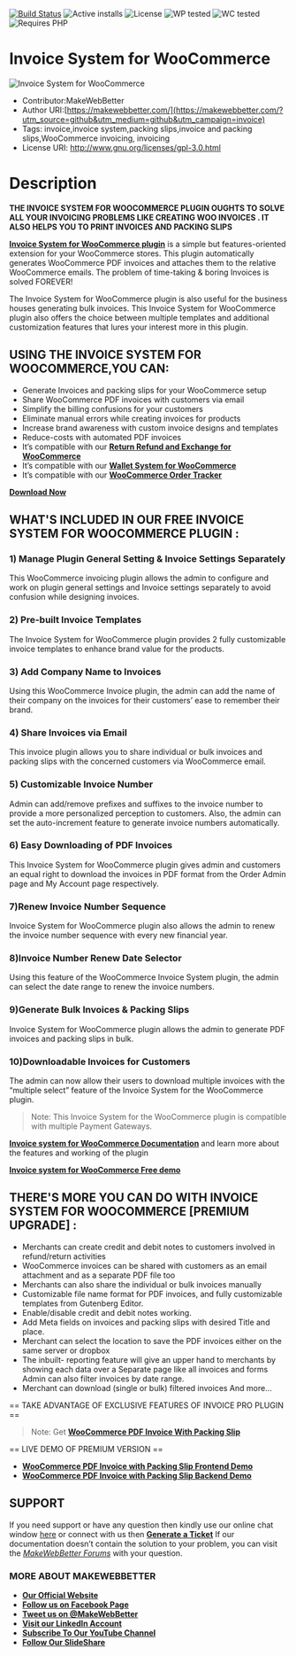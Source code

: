 [![Build Status](https://img.shields.io/travis/twbs/bootstrap/v4-dev.svg)](https://travis-ci.org/twbs/bootstrap) ![Active installs](https://img.shields.io/badge/Active-20%2B-brightgreen) ![License](https://img.shields.io/badge/License-GPLv3%20or%20later-yellowgreen) ![WP tested](https://img.shields.io/badge/WP%20tested-4.6-brightgreen) ![WC tested](https://img.shields.io/badge/WC%20tested-5.8-brightgreen) ![Requires PHP](https://img.shields.io/badge/Requires%20PHP-7.2-blue)
# Invoice System for WooCommerce
![Invoice System for WooCommerce](https://ps.w.org/invoice-system-for-woocommerce/assets/banner-772x250.png?rev=2504009)
* Contributor:MakeWebBetter
* Author URI:[https://makewebbetter.com/](https://makewebbetter.com/?utm_source=github&utm_medium=github&utm_campaign=invoice)
* Tags: invoice,invoice system,packing slips,invoice and packing slips,WooCommerce invoicing, invoicing
*  License URI: http://www.gnu.org/licenses/gpl-3.0.html

# Description
**THE INVOICE SYSTEM FOR WOOCOMMERCE PLUGIN OUGHTS TO SOLVE ALL YOUR INVOICING PROBLEMS LIKE CREATING WOO INVOICES . IT ALSO HELPS YOU TO PRINT INVOICES AND PACKING SLIPS**

[**Invoice System for WooCommerce plugin**](https://wordpress.org/plugins/invoice-system-for-woocommerce/?utm_source=MWB-invoice-git&utm_medium=MWB-git-Page&utm_campaign=invoice) is a simple but features-oriented extension for your WooCommerce stores. This plugin automatically generates WooCommerce PDF invoices and attaches them to the relative WooCommerce emails. The problem of time-taking & boring Invoices is solved FOREVER!

The Invoice System for WooCommerce plugin is also useful for the business houses generating bulk invoices. This Invoice System for WooCommerce plugin also offers the choice between multiple templates and additional customization features that lures your interest more in this plugin.


## USING THE INVOICE SYSTEM FOR WOOCOMMERCE,YOU CAN:

* Generate Invoices and packing slips for your WooCommerce setup
* Share WooCommerce PDF invoices with customers via email
* Simplify the billing confusions for your customers 
* Eliminate manual errors while creating invoices for products
* Increase brand awareness with custom invoice designs and templates
* Reduce-costs with automated PDF invoices
* It’s compatible with our [**Return Refund and Exchange for WooCommerce**](https://wordpress.org/plugins/woo-refund-and-exchange-lite/)
* It’s compatible with our [**Wallet System for WooCommerce**](https://wordpress.org/plugins/wallet-system-for-woocommerce/)
* It’s compatible with our [**WooCommerce Order Tracker**](https://codecanyon.net/item/woocommerce-order-tracker/19814717)



[**Download Now**](https://downloads.wordpress.org/plugin/invoice-system-for-woocommerce.zip)


## WHAT'S INCLUDED IN OUR FREE INVOICE SYSTEM FOR WOOCOMMERCE PLUGIN : 

### 1) Manage Plugin General Setting & Invoice Settings Separately

This WooCommerce invoicing plugin allows the admin to configure and work on plugin general settings and Invoice settings separately to avoid confusion while designing invoices.

### 2) Pre-built Invoice Templates

The Invoice System for WooCommerce plugin provides 2 fully customizable invoice templates to enhance brand value for the products.


### 3) Add Company Name to Invoices

Using this WooCommerce Invoice plugin, the admin can add the name of their company on the invoices for their customers’ ease to remember their brand.


### 4) Share Invoices via Email

This invoice plugin allows you to share individual or bulk invoices and packing slips with the concerned customers via WooCommerce email.

### 5) Customizable Invoice Number

Admin can add/remove prefixes and suffixes to the invoice number to provide a more personalized perception to customers. Also, the admin can set the auto-increment feature to generate invoice numbers automatically.


### 6) Easy Downloading of PDF Invoices


This Invoice System for WooCommerce plugin gives admin and customers an equal right to download the invoices in PDF format from the Order Admin page and My Account page respectively.

### 7)Renew Invoice Number Sequence

Invoice System for WooCommerce plugin also allows the admin to renew the invoice number sequence with every new financial year.

### 8)Invoice Number Renew Date Selector

Using this feature of the WooCommerce Invoice System plugin, the admin can select the date range to renew the invoice numbers.

### 9)Generate Bulk Invoices & Packing Slips

Invoice System for WooCommerce plugin allows the admin to generate PDF invoices and packing slips in bulk.

### 10)Downloadable Invoices for Customers

The admin can now allow their users to download multiple invoices with the “multiple select” feature of the Invoice System for the WooCommerce plugin.

> Note: This Invoice System for the WooCommerce plugin is compatible with multiple Payment Gateways.

[**Invoice system for WooCommerce Documentation**](https://docs.makewebbetter.com/invoice-system-for-woocommerce//?utm_source=MWB-invoice-git&utm_medium=MWB-git-Page&utm_campaign=MWB-doc) and learn more about the features and working of the plugin

[**Invoice system for WooCommerce Free demo**](https://demo.makewebbetter.com/invoice-system-for-woocommerce/checkout/order-received/130/?key=wc_order_44cagMaZXjKYp&utm_source=MWB-invoice-git&utm_medium=MWB-git-Page&utm_campaign=MWB-free_demo)


## THERE'S MORE YOU CAN DO WITH INVOICE SYSTEM FOR WOOCOMMERCE [PREMIUM UPGRADE] : 

* Merchants can create credit and debit notes to customers involved in refund/return activities
* WooCommerce invoices can be shared with customers as an email attachment and as a separate PDF file too
* Merchants can also share the individual or bulk invoices manually
* Customizable file name format for PDF invoices, and fully customizable templates from Gutenberg Editor.
* Enable/disable credit and debit notes working.
* Add Meta fields on invoices and packing slips with desired Title and place.
* Merchant can select the location to save the PDF invoices either on the same server or dropbox
* The inbuilt- reporting feature will give an upper hand to merchants by showing each data over a Separate page like all invoices and forms Admin can also filter invoices by date range. 
* Merchant can download (single or bulk) filtered invoices And more…

== TAKE ADVANTAGE OF EXCLUSIVE FEATURES OF INVOICE PRO PLUGIN ==

> Note:  Get [**WooCommerce PDF Invoice With Packing Slip**](https://makewebbetter.com/product/woocommerce-pdf-invoice-packing-slip/?utm_source=MWB-invoice-git&utm_medium=MWB-git-Page&utm_campaign=MWB-invoice-pro)

== LIVE DEMO OF PREMIUM VERSION ==

* [**WooCommerce PDF Invoice with Packing Slip Frontend Demo**](https://demo.makewebbetter.com/woocommerce-pdf-invoice-packing-slip/?utm_source=MWB-invoice-git&utm_medium=MWB-git-Page&utm_campaign=frontend)
* [**WooCommerce PDF Invoice with Packing Slip Backend Demo**](https://demo.makewebbetter.com/woocommerce-pdf-invoice-packing-slip/?utm_source=MWB-invoice-git&utm_medium=MWB-git-Page&utm_campaign=backend)


## SUPPORT
If you need support or have any question then kindly use our online chat window [here](https://makewebbetter.com/?utm_source=MWB-invoice-git&utm_medium=MWB-git-Page&utm_campaign=MWB-support) or  connect with us then [**Generate a Ticket**](https://makewebbetter.com/submit-query/?utm_source=MWB-invoice-git&utm_medium=MWB-git-Page&utm_campaign=invoice)
If our documentation doesn’t contain the solution to your problem, you can visit the [*MakeWebBetter Forums*](https://forums.makewebbetter.com/?utm_source=MWB-invoice-git&utm_medium=MWB-git-page&utm_campaign=MWB-invoice-git) with your question.


### **MORE ABOUT MAKEWEBBETTER**

- [**Our Official Website**](https://makewebbetter.com/?utm_source=github&utm_medium=github&utm_campaign=invoice)
- [**Follow us on Facebook Page**](https://www.facebook.com/makewebbetter)
- [**Tweet us on @MakeWebBetter**](https://twitter.com/makewebbetter)
- [**Visit our LinkedIn Account**](https://www.linkedin.com/company/makewebbetter)
- [**Subscribe To Our YouTube Channel**](https://www.youtube.com/channel/UC7nYNf0JETOwW3GOD_EW2Ag)
- [**Follow Our SlideShare**](https://www.slideshare.net/MakeWebBetter)






